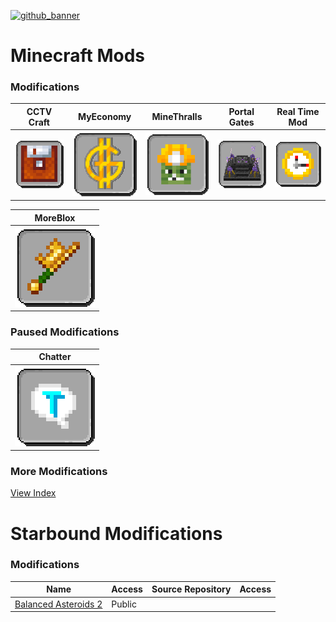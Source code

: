 [![github_banner](https://user-images.githubusercontent.com/47284617/196821530-75c52804-ca3c-4509-ae51-099b5aa9d1da.png)](https://github.com/northwesttrees-gaming)
# Minecraft Mods
### Modifications
| CCTV Craft | MyEconomy | MineThralls | Portal Gates | Real Time Mod |
| --- | --- | --- | --- | --- |
| [![cctvcraft_logo](https://raw.githubusercontent.com/northwesttrees-gaming/.github/main/cctvcraft_logo.png)](https://github.com/northwesttrees-gaming/CCTV-Craft) | [![myeconomy_logo](https://raw.githubusercontent.com/northwesttrees-gaming/.github/main/myeconomy_logo.png)](https://github.com/northwesttrees-gaming/MyEconomy) | [![minethralls_logo](https://raw.githubusercontent.com/northwesttrees-gaming/.github/main/minethralls_logo.png)](https://github.com/northwesttrees-gaming/MineThralls) | [![portalgates_logo](https://raw.githubusercontent.com/northwesttrees-gaming/.github/main/portalgates_logo.png)](https://github.com/northwesttrees-gaming/PortalGates) | [![realtimemod_logo](https://raw.githubusercontent.com/northwesttrees-gaming/.github/main/realtimemod_logo.png)](https://github.com/northwesttrees-gaming/Real-Time-Mod) |

| MoreBlox |
| --- |
| [![moreblox_logo](https://raw.githubusercontent.com/northwesttrees-gaming/.github/main/moreblox_logo.png)](https://github.com/northwesttrees-gaming/MoreBlox) |

### Paused Modifications
| Chatter |
| --- |
| [![chatter_logo](https://raw.githubusercontent.com/northwesttrees-gaming/.github/main/chatter_logo.png)](https://github.com/northwesttrees-gaming/Chatter) |

### More Modifications
[View Index](https://github.com/northwesttrees-gaming/.github/blob/main/minecraft-mods.md)

# Starbound Modifications
### Modifications
| Name | Access | Source Repository | Access |
| --- | --- | --- | --- |
| [Balanced Asteroids 2](https://github.com/northwesttrees-gaming/Balanced-Asteroids-2) | Public | | |
